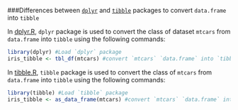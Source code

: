 ###Differences between [`dplyr`](https://cran.r-project.org/web/packages/dplyr/index.html) and [`tibble`](https://cran.r-project.org/web/packages/tibble/index.html) packages to convert `data.frame` into `tibble`

In [dplyr.R](https://github.com/puneeth019/playground/blob/master/dplyr.R), `dplyr` package is used to convert the class of dataset `mtcars` from `data.frame` into `tibble` using the following commands:

```R
library(dplyr) #Load `dplyr` package
iris_tibble <- tbl_df(mtcars) #convert `mtcars` `data.frame` into `tibble`
```
In [tibble.R](https://github.com/puneeth019/playground/blob/master/dplyr.R), `tibble` package is used to convert the class of `mtcars` from `data.frame` into `tibble` using the following commands:

```R
library(tibble) #Load `tibble` package
iris_tibble <- as_data_frame(mtcars) #convert `mtcars` `data.frame` into `tibble`
```
